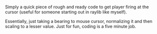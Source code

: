 Simply a quick piece of rough and ready code to get player firing at the cursor (useful for someone starting out in raylib like myself).

Essentially, just taking a bearing to mouse cursor, normalizing it and then scaling to a lesser value. Just for fun, coding is a five minute job.
